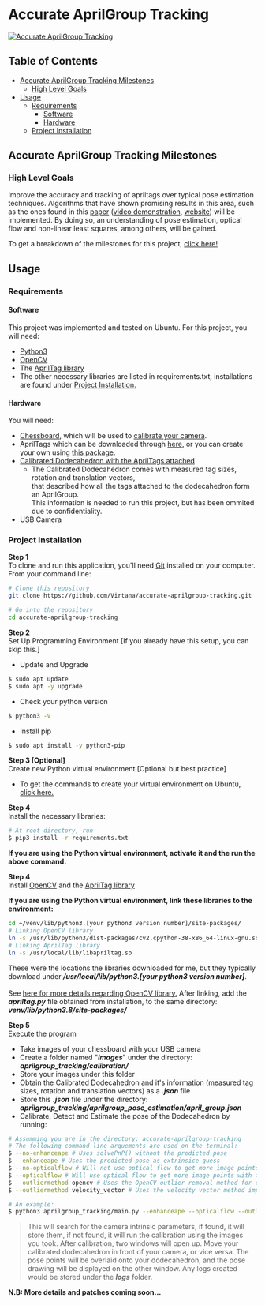 # Accurate AprilGroup Tracking

[![Accurate AprilGroup Tracking](https://i.imgur.com/9NRvmJ4.jpg)]()

## Table of Contents

- [Accurate AprilGroup Tracking Milestones](#accurate-aprilgroup-tracking-milestones)
    - [High Level Goals](#high-level-goals)
- [Usage](#usage)
    - [Requirements](#requirements) 
        - [Software](#software)
        - [Hardware](#hardware)
    - [Project Installation](#project-installation)


## Accurate AprilGroup Tracking Milestones

### High Level Goals

Improve the accuracy and tracking of apriltags over typical pose estimation techniques. Algorithms that have shown promising results in this area, such as the ones found in this [paper](https://research.fb.com/wp-content/uploads/2017/09/uist2017_pen.pdf) ([video demonstration](https://www.youtube.com/watch?v=7Xczpq4VkHM), [website](http://media.ee.ntu.edu.tw/research/DodecaPen/)) will be implemented. By doing so, an understanding of pose estimation, optical flow and non-linear least squares, among others, will be gained.

To get a breakdown of the milestones for this project, [click here!](https://docs.google.com/document/d/1mbGgtIESmOyPC7zV751N53poYPESlf1Rtbdir4BS704/edit?usp=sharing)

## Usage

### Requirements

#### Software

This project was implemented and tested on Ubuntu. 
For this project, you will need:
- [Python3](https://phoenixnap.com/kb/how-to-install-python-3-ubuntu)
- [OpenCV](https://docs.opencv.org/master/d2/de6/tutorial_py_setup_in_ubuntu.html)
- The [AprilTag library](https://github.com/swatbotics/apriltag)
- The other necessary libraries are listed in requirements.txt, installations are found under [Project Installation.](#project-installation)

#### Hardware

You will need:
- [Chessboard](https://www.researchgate.net/publication/330317635/figure/fig1/AS:713873762050051@1547212176704/Calibration-Boards-a-Opencv-9-6-checkerboard-b-Opencv-asymmetric-circle.ppm), which will be used to [calibrate your camera](https://docs.opencv.org/master/dc/dbb/tutorial_py_calibration.html).
- AprilTags which can be downloaded through [here](https://github.com/AprilRobotics/apriltag-imgs/), or you can create your own using [this package](https://github.com/AprilRobotics/apriltag-generation).
- [Calibrated Dodecahedron with the AprilTags attached](http://media.ee.ntu.edu.tw/research/DodecaPen/)
    - The Calibrated Dodecahedron comes with measured tag sizes, rotation and translation vectors, <br/>
    that described how all the tags attached to the dodecahedron form an AprilGroup. <br/>
    This information is needed to run this project, but has been ommited due to confidentiality. 
- USB Camera 

### Project Installation

**Step 1**\
To clone and run this application, you'll need [Git](https://git-scm.com) installed on your computer. From your command line:

```bash
# Clone this repository 
git clone https://github.com/Virtana/accurate-aprilgroup-tracking.git

# Go into the repository
cd accurate-aprilgroup-tracking

```

**Step 2**\
Set Up Programming Environment [If you already have this setup, you can skip this.]

- Update and Upgrade
```bash
$ sudo apt update
$ sudo apt -y upgrade

```

- Check your python version
```bash
$ python3 -V
```

- Install pip
```bash
$ sudo apt install -y python3-pip
```

**Step 3 [Optional]**\
Create new Python virtual environment [Optional but best practice]
- To get the commands to create your virtual environment on Ubuntu, [click here.](https://www.digitalocean.com/community/tutorials/how-to-install-python-3-and-set-up-a-programming-environment-on-ubuntu-20-04-quickstart)

**Step 4**\
Install the necessary libraries:

```bash
# At root directory, run
$ pip3 install -r requirements.txt
```

**If you are using the Python virtual environment, activate it and the run the above command.**

**Step 4**\
Install [OpenCV](https://docs.opencv.org/master/d2/de6/tutorial_py_setup_in_ubuntu.html) and the [AprilTag library](https://github.com/swatbotics/apriltag)

**If you are using the Python virtual environment, link these libraries to the environment:**

```bash
cd ~/venv/lib/python3.[your python3 version number]/site-packages/
# Linking OpenCV library
ln -s /usr/lib/python3/dist-packages/cv2.cpython-38-x86_64-linux-gnu.so cv2.so
# Linking AprilTag library
ln -s /usr/local/lib/libapriltag.so
```
These were the locations the libraries downloaded for me, but they typically download under ***/usr/local/lib/python3.[your python3 version number]***. <br/><br/>
See [here for more details regarding OpenCV library.](https://stackoverflow.com/questions/37188623/ubuntu-how-to-install-opencv-for-python3)
After linking, add the ***apriltag.py*** file obtained from installation, to the same directory: ***venv/lib/python3.8/site-packages/***

**Step 5**\
Execute the program
- Take images of your chessboard with your USB camera 
- Create a folder named "***images***" under the directory: ***aprilgroup_tracking/calibration/***
- Store your images under this folder
- Obtain the Calibrated Dodecahedron and it's information (measured tag sizes, rotation and translation vectors) as a ***.json*** file
- Store this ***.json*** file under the directory: ***aprilgroup_tracking/aprilgroup_pose_estimation/april_group.json***
- Calibrate, Detect and Estimate the pose of the Dodecahedron by running:

```bash
# Assumming you are in the directory: accurate-aprilgroup-tracking
# The following command line arguements are used on the terminal:
$ --no-enhanceape # Uses solvePnP() without the predicted pose
$ --enhanceape # Uses the predicted pose as extrinsice guess
$ --no-opticalflow # Will not use optical flow to get more image points
$ --opticalflow # Will use optical flow to get more image points with the default outlier removal method
$ --outliermethod opencv # Uses the OpenCV outlier removal method for optical flow
$ --outliermethod velocity_vector # Uses the velocity vector method implemented in the paper

# An example:
$ python3 aprilgroup_tracking/main.py --enhanceape --opticalflow --outliermethod opencv
```

> This will search for the camera intrinsic parameters, if found, it will store them, 
> if not found, it will run the calibration using the images you took.
> After calibration, two windows will open up. 
> Move your calibrated dodecahedron in front of your camera, or vice versa.
> The pose points will be overlaid onto your dodecahedron, and the pose drawing 
> will be displayed on the other window.
> Any logs created would be stored under the ***logs*** folder.



**N.B: More details and patches coming soon...**
